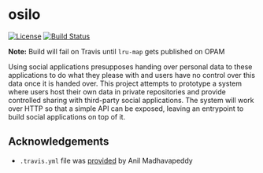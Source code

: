 # osilo

[![License](https://img.shields.io/badge/license-ICS-blue.svg)](https://travis-ci.org/m-harrison/osilo/LICENSE) [![Build Status](https://travis-ci.org/m-harrison/osilo.svg?branch=master)](https://travis-ci.org/m-harrison/osilo)

**Note:** Build will fail on Travis until `lru-map` gets published on OPAM

Using  social  applications  presupposes  handing  over  personal  data  to  these  applications to do what they please with and users have no control over this data once it is handed over.  This project attempts to prototype a system where users host their own data in private repositories and provide controlled sharing with third-party social applications. The system will work over HTTP so that a simple API can be exposed, leaving an entrypoint to build social applications on top of it.

## Acknowledgements

- `.travis.yml` file was [provided](https://github.com/avsm/ocaml-dockerfile/blob/master/.travis.yml) by Anil Madhavapeddy 
